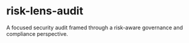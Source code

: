 # risk-lens-audit
A focused security audit framed through a risk-aware governance and compliance perspective.
